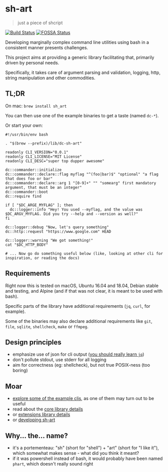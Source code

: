 # sh-art

> just a piece of shcript

[![Build Status](https://travis-ci.org/dubo-dubon-duponey/sh-art.svg?branch=master)](https://travis-ci.org/dubo-dubon-duponey/sh-art)
[![FOSSA Status](https://app.fossa.io/api/projects/git%2Bgithub.com%2Fdubo-dubon-duponey%2Fsh-art.svg?type=shield)](https://app.fossa.io/projects/git%2Bgithub.com%2Fdubo-dubon-duponey%2Fsh-art?ref=badge_shield)

Developing marginally complex command line utilities using bash in a consistent manner presents challenges.

This project aims at providing a generic library facilitating that, primarily driven by personal needs.

Specifically, it takes care of argument parsing and validation, logging, http, string manipulation
and other commodities.

## TL;DR

On mac: `brew install sh_art`

You can then use one of the example binaries to get a taste (named `dc-*`).

Or start your own:

```
#!/usr/bin/env bash

. "$(brew --prefix)/lib/dc-sh-art"

readonly CLI_VERSION="0.0.1"
readonly CLI_LICENSE="MIT License"
readonly CLI_DESC="super top dupper awesome"

dc::commander::initialize
dc::commander::declare::flag myflag "^(foo|bar)$" "optional" "a flag that does foo or bar"
dc::commander::declare::arg 1 "[0-9]+" "" "somearg" first mandatory argument, that must be an integer"
dc::commander::boot
dc::require find

if [ "$DC_ARGE_MYFLAG" ]; then
  dc::logger::info "Hey! You used --myflag, and the value was $DC_ARGV_MYFLAG. Did you try --help and --version as well?"
fi

dc::logger::debug "Now, let's query something"
dc::http::request "https://www.google.com" HEAD

dc::logger::warning "We got something!"
cat "$DC_HTTP_BODY"

# ... Now go do something useful below (like, looking at other cli for inspiration, or reading the docs)
```

## Requirements

Right now this is tested on macOS, Ubuntu 16.04 and 18.04, Debian stable and testing, and Alpine (and if that was not clear, 
it is meant to be used with bash).

Specific parts of the library have additional requirements (`jq`, `curl`, for example).

Some of the binaries may also declare additional requirements like `git`, `file`, `sqlite`, `shellcheck`, `make` or `ffmpeg`.

## Design principles

 * emphasize use of json for cli output ([you should really learn `jq`](https://stedolan.github.io/jq/manual/))
 * don't pollute stdout, use stderr for all logging
 * aim for correctness (eg: shellcheck), but not true POSIX-ness (too boring)

## Moar

 * [explore some of the example clis](source/cli/README.md), as one of them may turn out to be useful
 * read about the [core library details](source/core/README.md)
 * or [extensions library details](source/extensions/README.md)
 * or [developing sh-art](DEVELOP.md)
 
## Why... the... name?

 * it's a portementeau: "sh" (short for "shell") + "art" (short for "I like it"), which somewhat makes sense - what did you think it meant?
 * if it was powershell instead of bash, it would probably have been named `phart`, which doesn't really sound right
